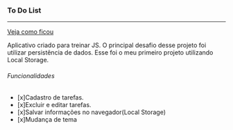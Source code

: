 ### To Do List
------------
[Veja como ficou](https://tettam.github.io/todoList-js/ "Veja como ficou")

Aplicativo criado para treinar JS. O principal desafio desse projeto foi utilizar persistência de dados. Esse foi o meu primeiro projeto utilizando Local Storage.

###### Funcionalidades
- [x]Cadastro de tarefas.
- [x]Excluir e editar tarefas.
- [x]Salvar informações no navegador(Local Storage)
- [x]Mudança de tema